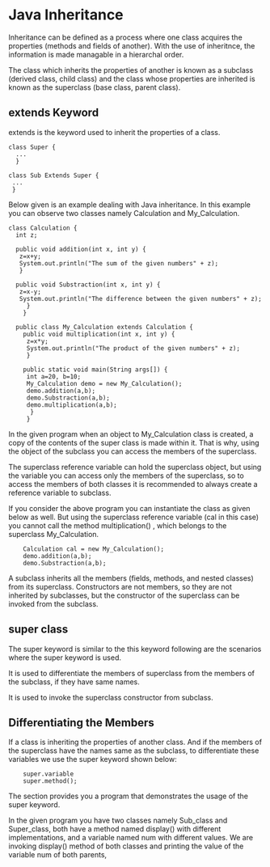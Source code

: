 # Java Inheritance

Inheritance can be defined as a process where one class acquires the properties (methods and fields of another).
With the use of inheritnce, the information is made managable in a hierarchal order.

The class which inherits the properties of another is known as a subclass (derived class, child class) and the class whose properties are inherited is known as the superclass (base class, parent class).

<h2>extends Keyword</h2>

extends is the keyword used to inherit the properties of a class.

    class Super {
      ...
      }
      
    class Sub Extends Super {
     ...
     }
     
Below given is an example dealing with Java inheritance. In this example you can observe two classes namely Calculation
and My_Calculation.

    class Calculation {
      int z;
      
      public void addition(int x, int y) {
       z=x+y;
       System.out.println("The sum of the given numbers" + z);
       }
       
      public void Substraction(int x, int y) {
       z=x-y;
       System.out.println("The difference between the given numbers" + z);
         }
        }
        
      public class My_Calculation extends Calculation {
        public void multiplication(int x, int y) {
         z=x*y;
         System.out.println("The product of the given numbers" + z);
         }
         
        public static void main(String args[]) {
         int a=20, b=10;
         My_Calculation demo = new My_Calculation();
         demo.addition(a,b);
         demo.Substraction(a,b);
         demo.multiplication(a,b);
          }
         }
         
In the given program when an object to My_Calculation class is created, a copy of the contents of the super class
is made within it. That is why, using the object of the subclass you can access the members of the superclass.

The superclass reference variable can hold the superclass object, but using the variable you can access only the members
of the superclass, so to access the members of both classes it is recommended to always create a reference variable to
subclass.

If you consider the above program you can instantiate the class as given below as well. But using the superclass
reference variable (cal in this case) you cannot call the method multiplication() , which belongs to the superclass
My_Calculation.

        Calculation cal = new My_Calculation();
        demo.addition(a,b);
        demo.Substraction(a,b);
        
A subclass inherits all the members (fields, methods, and nested classes) from its superclass. Constructors
are not members, so they are not inherited by subclasses, but the constructor of the superclass can be invoked
from the subclass.

<h2>super class</h2>
The super keyword is similar to the this keyword following are the scenarios where the super keyword is used.

It is used to differentiate the members of superclass from the members of the subclass, if they have same names.

It is used to invoke the superclass constructor from subclass.

<h2>Differentiating the Members</h2>
If a class is inheriting the properties of another class. And if the members of the superclass have the names
same as the subclass, to differentiate these variables we use the super keyword shown below:

        super.variable
        super.method();
        
The section provides you a program that demonstrates the usage of the super keyword.

In the given program you have two classes namely Sub_class and Super_class, both have a method named display() with
different implementations, and a variable named num with different values. We are invoking display() method of both
classes and printing the value of the variable num of both parents, 
        


